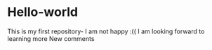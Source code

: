 # Hello-world
This is my first repository- I am not happy :((
I am looking forward to learning more
New comments
